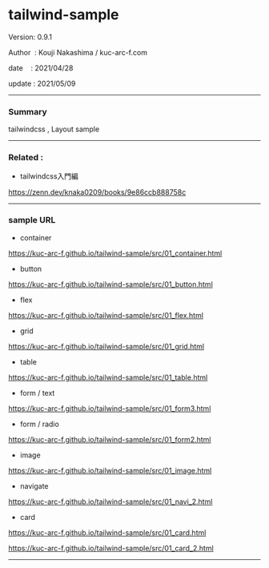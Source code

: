 ﻿# tailwind-sample

 Version: 0.9.1

 Author  : Kouji Nakashima / kuc-arc-f.com

 date    : 2021/04/28

 update  : 2021/05/09

***
### Summary

tailwindcss , Layout sample

***
### Related :
* tailwindcss入門編

https://zenn.dev/knaka0209/books/9e86ccb888758c

***
### sample URL

* container

https://kuc-arc-f.github.io/tailwind-sample/src/01_container.html

*  button

https://kuc-arc-f.github.io/tailwind-sample/src/01_button.html

* flex

https://kuc-arc-f.github.io/tailwind-sample/src/01_flex.html

* grid

https://kuc-arc-f.github.io/tailwind-sample/src/01_grid.html

* table

https://kuc-arc-f.github.io/tailwind-sample/src/01_table.html

* form / text

https://kuc-arc-f.github.io/tailwind-sample/src/01_form3.html

* form / radio

https://kuc-arc-f.github.io/tailwind-sample/src/01_form2.html

* image

https://kuc-arc-f.github.io/tailwind-sample/src/01_image.html

* navigate

https://kuc-arc-f.github.io/tailwind-sample/src/01_navi_2.html

* card

https://kuc-arc-f.github.io/tailwind-sample/src/01_card.html

https://kuc-arc-f.github.io/tailwind-sample/src/01_card_2.html


***

